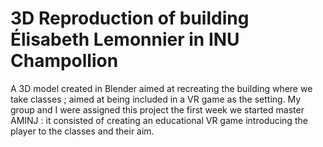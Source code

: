 # 3D Reproduction of building Élisabeth Lemonnier in INU Champollion

A 3D model created in Blender aimed at recreating the building where we take classes ; aimed at being included in a VR game as the setting.
My group and I were assigned this project the first week we started master AMINJ : it consisted of creating an educational VR game introducing the player to the classes and their aim.
